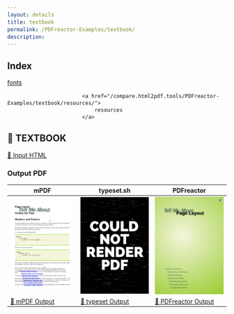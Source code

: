```yaml
---
layout: details
title: textbook
permalink: /PDFreactor-Examples/textbook/
description: 
---
```


## Index
<div class="boxes">
                            <a href="/compare.html2pdf.tools/PDFreactor-Examples/textbook/fonts/">
                                fonts
                            </a>

                            <a href="/compare.html2pdf.tools/PDFreactor-Examples/textbook/resources/">
                                resources
                            </a>
</div>

## 🔬 TEXTBOOK

[📄 Input HTML](https://raw.githubusercontent.com/azettl/compare.html2pdf.tools/master//html/PDFreactor%20Examples/textbook/textbook.html)

### Output PDF

| mPDF | typeset.sh | PDFreactor |
|---------|---------|---------|
| ![mPDF Preview](mpdf__html_PDFreactor_Examples_textbook_textbook.html.png) | ![typeset Preview](typeset__html_PDFreactor_Examples_textbook_textbook.html.png) | ![PDFreactor Preview](pdfreactor__html_PDFreactor_Examples_textbook_textbook.html.png) |
| [📕 mPDF Output](mpdf__html_PDFreactor_Examples_textbook_textbook.html.pdf) | [📕 typeset Output](typeset__html_PDFreactor_Examples_textbook_textbook.html.pdf) | [📕 PDFreactor Output](pdfreactor__html_PDFreactor_Examples_textbook_textbook.html.pdf) |


